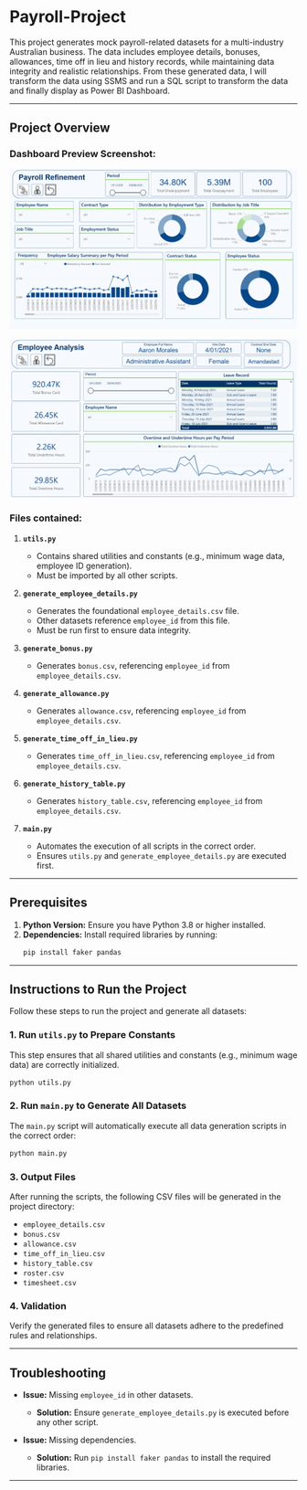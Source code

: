 ﻿# Payroll-Project

This project generates mock payroll-related datasets for a multi-industry Australian business. The data includes employee details, bonuses, allowances, time off in lieu and history records, while maintaining data integrity and realistic relationships. From these generated data, I will transform the data using SSMS and run a SQL script to transform the data and finally display as Power BI Dashboard.

---

## Project Overview

### Dashboard Preview Screenshot:

![alt text](https://github.com/minhD03/Payroll-Project/blob/34def8fb7416c1a571bd876d1d7e0f672d19944f/Images/Dashboard%201.png)

![alt text](https://github.com/minhD03/Payroll-Project/blob/34def8fb7416c1a571bd876d1d7e0f672d19944f/Images/Dashboard%202.png)

### Files contained:

1. **`utils.py`**
   - Contains shared utilities and constants (e.g., minimum wage data, employee ID generation).
   - Must be imported by all other scripts.

2. **`generate_employee_details.py`**
   - Generates the foundational `employee_details.csv` file.
   - Other datasets reference `employee_id` from this file.
   - Must be run first to ensure data integrity.

3. **`generate_bonus.py`**
   - Generates `bonus.csv`, referencing `employee_id` from `employee_details.csv`.

4. **`generate_allowance.py`**
   - Generates `allowance.csv`, referencing `employee_id` from `employee_details.csv`.

5. **`generate_time_off_in_lieu.py`**
   - Generates `time_off_in_lieu.csv`, referencing `employee_id` from `employee_details.csv`.

6. **`generate_history_table.py`**
   - Generates `history_table.csv`, referencing `employee_id` from `employee_details.csv`.

7. **`main.py`**
   - Automates the execution of all scripts in the correct order.
   - Ensures `utils.py` and `generate_employee_details.py` are executed first.

---

## Prerequisites

1. **Python Version:** Ensure you have Python 3.8 or higher installed.
2. **Dependencies:** Install required libraries by running:
   ```bash
   pip install faker pandas
   ```

---

## Instructions to Run the Project

Follow these steps to run the project and generate all datasets:

### 1. Run `utils.py` to Prepare Constants
This step ensures that all shared utilities and constants (e.g., minimum wage data) are correctly initialized.
   ```bash
   python utils.py
   ```

### 2. Run `main.py` to Generate All Datasets
The `main.py` script will automatically execute all data generation scripts in the correct order:
   ```bash
   python main.py
   ```

### 3. Output Files
After running the scripts, the following CSV files will be generated in the project directory:
   - `employee_details.csv`
   - `bonus.csv`
   - `allowance.csv`
   - `time_off_in_lieu.csv`
   - `history_table.csv`
   - `roster.csv`
   - `timesheet.csv`

### 4. Validation
Verify the generated files to ensure all datasets adhere to the predefined rules and relationships.

---

## Troubleshooting

- **Issue:** Missing `employee_id` in other datasets.
  - **Solution:** Ensure `generate_employee_details.py` is executed before any other script.

- **Issue:** Missing dependencies.
  - **Solution:** Run `pip install faker pandas` to install the required libraries.

---
#

